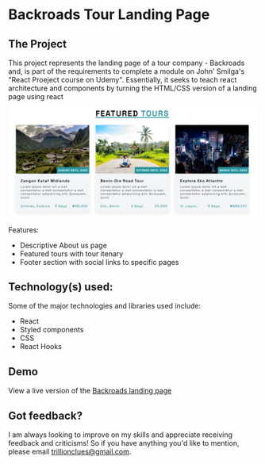 # Backroads Tour Landing Page

## The Project

This project represents the landing page of a tour company - Backroads and, is part of the requirements to complete a module on John' Smilga's "React Proeject course on Udemy". Essentially, it seeks to teach react architecture and components by turning the HTML/CSS version of a landing page using react

![Backroads preview](/src/assets/images/Annotation.png)

Features:

- Descriptive About us page
- Featured tours with tour itenary
- Footer section with social links to specific pages

## Technology(s) used:

Some of the major technologies and libraries used include:

- React
- Styled components
- CSS
- React Hooks

## Demo

View a live version of the [Backroads landing page](https://backroads-tour-lp.netlify.app/)

## Got feedback?

I am always looking to improve on my skills and appreciate receiving feedback and criticisms! So if you have anything you'd like to mention, please email trillionclues@gmail.com.
